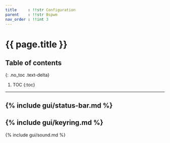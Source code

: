 ```yaml
---
title     : !!str Configuration
parent    : !!str Bspwm
nav_order : !!int 3
---
```


# {{ page.title }}

## Table of contents
{: .no_toc .text-delta}

1. TOC
{:toc}

---

{% include gui/status-bar.md %}
---
{% include gui/keyring.md %}
---
{% include gui/sound.md %}
